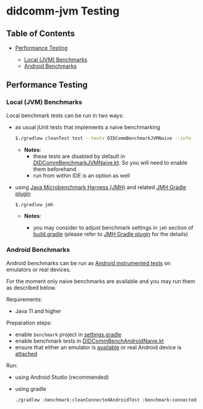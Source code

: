 # didcomm-jvm Testing

## Table of Contents

*   [Performance Testing](#performance-testing)

    *   [Local (JVM) Benchmarks](#local-jvm-benchmarks)
    *   [Android Benchmarks](#android-benchmarks)

## Performance Testing

### Local (JVM) Benchmarks

Local benchmark tests can be run in two ways:

*   as usual jUnit tests that implements a naive benchmarking

    ```bash
    $./gradlew cleanTest test --tests DIDCommBenchmarkJVMNaive --info
    ```

    *   **Notes**:
        *   these tests are disabled by default in [DIDCommBenchmarkJVMNaive.kt](../lib/src/test/kotlin/org/dif/DIDCommBenchmarkJVMNaive.kt). So you will need to enable them beforehand.
        *   run from within IDE is an option as well

*   using [Java Microbenchmark Harness (JMH)](https://github.com/openjdk/jmh) and
    related [JMH Gradle plugin](https://github.com/melix/jmh-gradle-plugin)

    ```bash
    $./gradlew jmh
    ```

    *   **Notes**:

        *   you may consider to adjust benchmark settings in `jmh` section of [build.gradle](../lib/build.gradle)
            (please refer to [JMH Gradle plugin](https://github.com/melix/jmh-gradle-plugin#configuration-options)
            for the details)

### Android Benchmarks

Android benchmarks can be run as [Android instrumented tests](https://developer.android.com/training/testing/unit-testing/instrumented-unit-tests) on emulators or real devices.

For the moment only naive benchmarks are available and you may run them as described below.

Requirements:

*   Java 11 and higher

Preparation steps:

*   enable `benchmark` project in [settings.gradle](../settings.gradle)
*   enable benchmark tests in [DIDCommBenchAndroidNaive.kt](../benchmark/src/androidTest/kotlin/org/dif/DIDCommBenchAndroidNaive.kt)
*   ensure that either an emulator is [available](https://developer.android.com/studio/run/managing-avds) or real Android device is [attached](https://developer.android.com/studio/run/device)

Run:

*   using Android Studio (recommended)
*   using gradle

    ```bash
    ./gradlew :benchmark:cleanConnectedAndroidTest :benchmark:connectedAndroidTest --info
    ```
